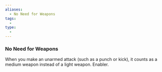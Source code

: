 ```yaml
---
aliases:
  - No Need for Weapons
tags:
  - 
type:
  - 
---
```

### No Need for Weapons

When you make an unarmed attack (such as a punch or kick), it counts as a medium weapon instead of a light weapon. Enabler.
